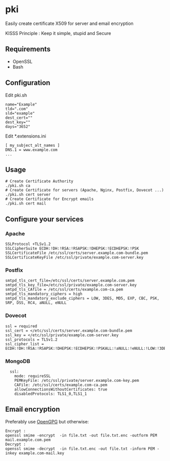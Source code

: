 # pki
Easily create certificate X509 for server and email encryption

KISSS Principle : Keep it simple, stupid and Secure

## Requirements
  * OpenSSL
  * Bash

## Configuration
Edit pki.sh
```
name="Example"
tld=".com"
sld="example"
dest_cert=""
dest_key=""
days="3652"
```
Edit *.extensions.ini
```
[ my_subject_alt_names ]
DNS.1 = www.example.com
...
```

## Usage
```
# Create Certificate Authority
./pki.sh ca
# Create Certificate for servers (Apache, Nginx, Postfix, Dovecot ...)
./pki.sh cert server
# Create Certificate for Encrypt emails
./pki.sh cert mail
```

## Configure your services
### Apache
```
SSLProtocol +TLSv1.2
SSLCipherSuite ECDH:!DH:!RSA:!RSAPSK:!DHEPSK:!ECDHEPSK:!PSK
SSLCertificateFile /etc/ssl/certs/server.example.com-bundle.pem
SSLCertificateKeyFile /etc/ssl/private/example.com-server.key
```
### Postfix
```
smtpd_tls_cert_file=/etc/ssl/certs/server.example.com.pem
smtpd_tls_key_file=/etc/ssl/private/example.com-server.key
smtpd_tls_CAfile = /etc/ssl/certs/example.com-ca.pem
smtpd_tls_mandatory_ciphers = high
smtpd_tls_mandatory_exclude_ciphers = LOW, 3DES, MD5, EXP, CBC, PSK, SRP, DSS, RC4, aNULL, eNULL
```
### Dovecot
```
ssl = required
ssl_cert = </etc/ssl/certs/server.example.com-bundle.pem
ssl_key = </etc/ssl/private/example.com-server.key
ssl_protocols = TLSv1.2
ssl_cipher_list = ECDH:!DH:!RSA:!RSAPSK:!DHEPSK:!ECDHEPSK:!PSKALL:!aNULL:!eNULL:!LOW:!3DES:!MD5:!EXP:!CBC:!PSK:!SRP:!DSS:!RC4
```
### MongoDB
```
  ssl:
    mode: requireSSL
    PEMKeyFile: /etc/ssl/private/server.example.com-key.pem
    CAFile: /etc/ssl/certs/example.com-ca.pem
    allowConnectionsWithoutCertificates: true
    disabledProtocols: TLS1_0,TLS1_1
```
## Email encryption
Preferably use [OpenGPG](https://www.openpgp.org/) but otherwise:
```
Encrypt :
openssl smime -encrypt  -in file.txt -out file.txt.enc -outform PEM mail.example.com.pem
Decrypt :
openssl smime -decrypt  -in file.txt.enc -out file.txt -inform PEM -inkey example.com-mail.key

```
